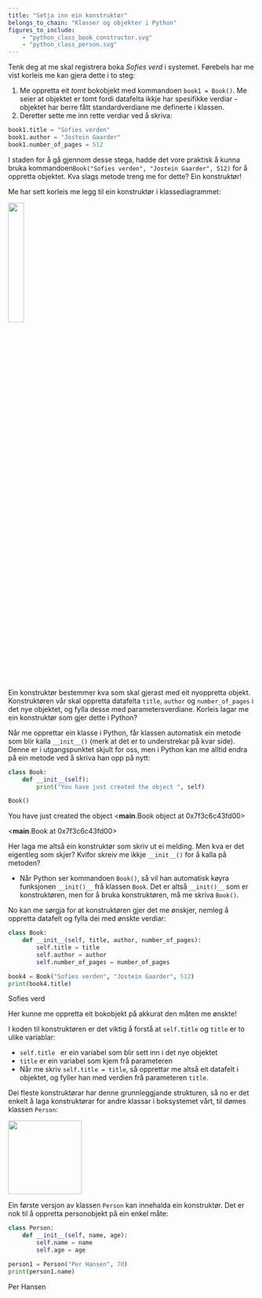 ```yaml
---
title: "Setja inn ein konstruktør"
belongs_to_chain: "Klasser og objekter i Python"
figures_to_include:
	- "python_class_book_constructor.svg"
	- "python_class_person.svg"
---
```



Tenk deg at me skal registrera boka *Sofies verd* i systemet. Førebels har me vist korleis me kan gjera dette i to steg:

1. Me oppretta eit *tomt* bokobjekt med kommandoen `book1 = Book()`. Me seier at objektet er tomt fordi datafelta ikkje har spesifikke verdiar - objektet har berre fått standardverdiane me definerte i klassen.
2. Deretter sette me inn rette verdiar ved å skriva:


```python
book1.title = "Sofies verden"
book1.author = "Jostein Gaarder"
book1.number_of_pages = 512
```

I staden for å gå gjennom desse stega, hadde det vore praktisk å kunna bruka kommandoen`Book("Sofies verden", "Jostein Gaarder", 512)` for å oppretta objektet. Kva slags metode treng me for dette? Ein konstruktør!

Me har sett korleis me legg til ein konstruktør i klassediagrammet:

<img src="/media/markdowncontent/assosiated_files/python_class_book_constructor.svg" width="25%">

Ein konstruktør bestemmer kva som skal gjerast med eit nyoppretta objekt. Konstruktøren vår skal oppretta datafelta `title`, `author` og `number_of_pages` i det nye objektet, og fylla desse med parametersverdiane. Korleis lagar me ein konstruktør som gjer dette i Python?

Når me opprettar ein klasse i Python, får klassen automatisk ein metode som blir kalla  `__init__()` (merk at det er to understrekar på kvar side).  Denne er i utgangspunktet skjult for oss, men i Python kan me alltid endra på ein metode ved å skriva han opp på nytt:


```python
class Book:
    def __init__(self):
        print("You have just created the object ", self)

Book()
```

You have just created the object  <__main__.Book object at 0x7f3c6c43fd00>





<__main__.Book at 0x7f3c6c43fd00>



Her laga me altså ein konstruktør som skriv ut ei melding. Men kva er det eigentleg som skjer? Kvifor skreiv me ikkje `__init__()` for å kalla på metoden?

* Når Python ser kommandoen `Book()`, så vil han automatisk køyra funksjonen `__init()__` frå klassen `Book`. Det er altså `__init()__` som er konstruktøren, men for å bruka konstruktøren, må me skriva `Book()`.

No kan me sørgja for at konstruktøren gjer det me ønskjer, nemleg å oppretta datafelt og fylla dei med ønskte verdiar:


```python
class Book:
    def __init__(self, title, author, number_of_pages):
        self.title = title
        self.author = author
        self.number_of_pages = number_of_pages

book4 = Book("Sofies verden", "Jostein Gaarder", 512)
print(book4.title)
```

Sofies verd


Her kunne me oppretta eit bokobjekt på akkurat den måten me ønskte!

I koden til konstruktøren er det viktig å forstå at `self.title` og `title` er to ulike variablar:

* `self.title ` er ein variabel som blir sett inn i det nye objektet
* `title` er ein variabel som kjem frå parameteren
* Når me skriv `self.title = title`, så opprettar me altså eit datafelt i objektet, og fyller han med verdien frå parameteren `title`.

Dei fleste konstruktørar har denne grunnleggjande strukturen, så no er det enkelt å laga konstruktørar for andre klassar i boksystemet vårt, til dømes klassen `Person`:

<img src="/media/markdowncontent/assosiated_files/python_class_person.svg" width="150">

Ein første versjon av klassen `Person` kan innehalda ein konstruktør. Det er nok til å oppretta personobjekt på ein enkel måte:


```python
class Person:
    def __init__(self, name, age):
        self.name = name
        self.age = age

person1 = Person("Per Hansen", 70)
print(person1.name)
```

Per Hansen


